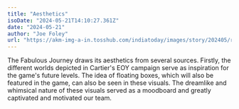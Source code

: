 ```yaml
---
title: "Aesthetics"
isoDate: "2024-05-21T14:10:27.361Z"
date: "2024-05-21"
author: "Joe Foley"
url: "https://akm-img-a-in.tosshub.com/indiatoday/images/story/202405/recall-ai-tool-214700797-16x9_0.png?VersionId=M_Tist2Ga1d3jHt_8i2PJr4vQ0mKaTbe&size=690:388"
---
```


The Fabulous Journey draws its aesthetics from several sources. Firstly, the different worlds depicted in Cartier's EOY campaign serve as inspiration for the game's future levels. The idea of floating boxes, which will also be featured in the game, can also be seen in these visuals. The dreamlike and whimsical nature of these visuals served as a moodboard and greatly captivated and motivated our team.
